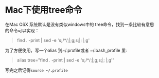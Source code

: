 # Mac下使用tree命令

在Mac OSX 系统默认是没有类似windows中的 tree命令，找到一条比较有意思的命令可以实现：

> find . -print | sed -e 's;/*/;|;g;s;|; |;g'

为了方便使用，写一个alias 到~/.profile或者 ~/.bash_profile 里:

> alias tree="find . -print | sed -e 's;/*/;|;g;s;|; |;g'"

写完之后记得`source ~/.profile`